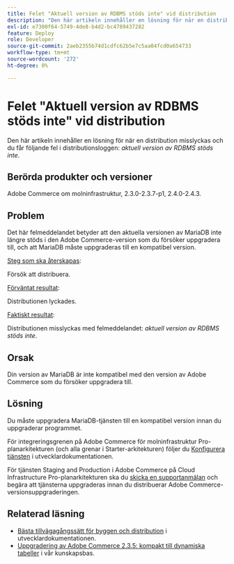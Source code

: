 ```yaml
---
title: Felet "Aktuell version av RDBMS stöds inte" vid distribution
description: "Den här artikeln innehåller en lösning för när en distribution misslyckas och du får följande fel i distributionsloggen: *aktuell version av RDBMS stöds inte*."
exl-id: e7300f64-5749-4de8-b4d2-bc4789437282
feature: Deploy
role: Developer
source-git-commit: 2aeb2355b74d1cdfc62b5e7c5aa04fcd0a654733
workflow-type: tm+mt
source-wordcount: '272'
ht-degree: 0%

---
```


# Felet &quot;Aktuell version av RDBMS stöds inte&quot; vid distribution

Den här artikeln innehåller en lösning för när en distribution misslyckas och du får följande fel i distributionsloggen: *aktuell version av RDBMS stöds inte*.

## Berörda produkter och versioner

Adobe Commerce om molninfrastruktur, 2.3.0-2.3.7-p1, 2.4.0-2.4.3.

## Problem

Det här felmeddelandet betyder att den aktuella versionen av MariaDB inte längre stöds i den Adobe Commerce-version som du försöker uppgradera till, och att MariaDB måste uppgraderas till en kompatibel version.


<u>Steg som ska återskapas</u>:

Försök att distribuera.

<u>Förväntat resultat</u>:

Distributionen lyckades.

<u>Faktiskt resultat</u>:

Distributionen misslyckas med felmeddelandet: *aktuell version av RDBMS stöds inte*.

## Orsak

Din version av MariaDB är inte kompatibel med den version av Adobe Commerce som du försöker uppgradera till.

## Lösning

Du måste uppgradera MariaDB-tjänsten till en kompatibel version innan du uppgraderar programmet.


För integreringsgrenen på Adobe Commerce för molninfrastruktur Pro-planarkitekturen (och alla grenar i Starter-arkitekturen) följer du [Konfigurera tjänsten](https://experienceleague.adobe.com/en/docs/commerce-cloud-service/user-guide/configure/service/services-yaml) i utvecklardokumentationen.

För tjänsten Staging and Production i Adobe Commerce på Cloud Infrastructure Pro-planarkitekturen ska du [skicka en supportanmälan](/help/help-center-guide/help-center/magento-help-center-user-guide.md#submit-ticket) och begära att tjänsterna uppgraderas innan du distribuerar Adobe Commerce-versionsuppgraderingen.


## Relaterad läsning

* [Bästa tillvägagångssätt för byggen och distribution](https://experienceleague.adobe.com/en/docs/commerce-cloud-service/user-guide/develop/deploy/best-practices#best-practices) i utvecklardokumentationen.
* [Uppgradering av Adobe Commerce 2.3.5: kompakt till dynamiska tabeller](https://experienceleague.adobe.com/docs/commerce-operations/implementation-playbook/best-practices/maintenance/commerce-235-upgrade-prerequisites-mariadb.html) i vår kunskapsbas.
